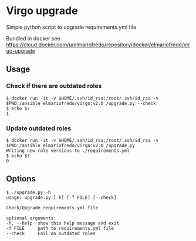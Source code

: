 # Virgo upgrade

Simple python script to upgrade requirements.yml file

Bundled in docker see https://cloud.docker.com/u/elmariofredo/repository/docker/elmariofredo/virgo-upgrade

## Usage

### Check if there are outdated roles

    $ docker run -it -v $HOME/.ssh/id_rsa:/root/.ssh/id_rsa -v $PWD:/ansible elmariofredo/virgo:v2.0 /upgrade.py --check
    $ echo $?
    1

### Update outdated roles

    $ docker run -it -v $HOME/.ssh/id_rsa:/root/.ssh/id_rsa -v $PWD:/ansible elmariofredo/virgo:v2.0 /upgrade.py
    Writing new role versions to ./requirements.yml
    $ echo $?
    0

## Options

    $ ./upgrade.py -h
    usage: upgrade.py [-h] [-f FILE] [--check]

    Check/Upgrade requirements.yml file

    optional arguments:
    -h, --help  show this help message and exit
    -f FILE     path to requirements.yml file
    --check     Fail on outdated roles
